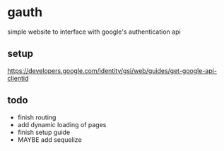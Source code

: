 # gauth

simple website to interface with google's authentication api

## setup

<https://developers.google.com/identity/gsi/web/guides/get-google-api-clientid>

## todo

* finish routing
* add dynamic loading of pages
* finish setup guide
* MAYBE add sequelize
